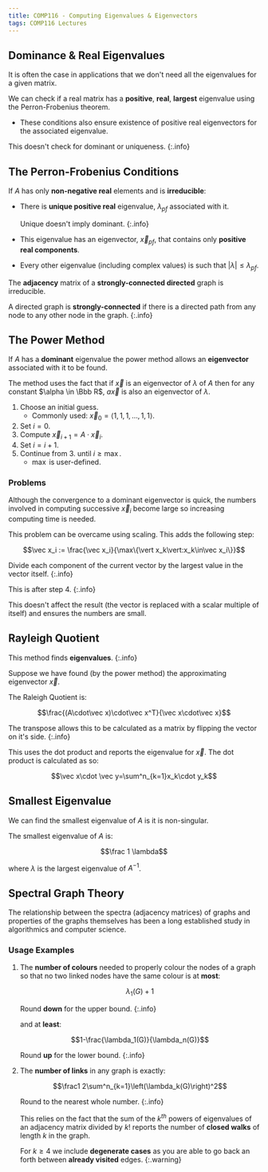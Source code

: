 ```yaml
---
title: COMP116 - Computing Eigenvalues & Eigenvectors
tags: COMP116 Lectures
---
```

## Dominance & Real Eigenvalues
It is often the case in applications that we don't need all the eigenvalues for a given matrix.

We can check if a real matrix has a **positive**, **real**, **largest** eigenvalue using the Perron-Frobenius theorem.

* These conditions also ensure existence of positive real eigenvectors for the associated eigenvalue.

This doesn't check for dominant or uniqueness.
{:.info}

## The Perron-Frobenius Conditions
If $A$ has only **non-negative real** elements and is **irreducible**:

* There is **unique positive real** eigenvalue, $\lambda_{pf}$ associated with it.
	
	Unique doesn't imply dominant.
	{:.info}
* This eigenvalue has an eigenvector, $\vec x_{pf}$, that contains only **positive real components**.
* Every other eigenvalue (including complex values) is such that $\vert\lambda\vert\leq\lambda_{pf}$.

The **adjacency** matrix of a **strongly-connected directed** graph is irreducible.

A directed graph is **strongly-connected** if there is a directed path from any node to any other node in the graph.
{:.info}

## The Power Method
If $A$ has a **dominant** eigenvalue the power method allows an **eigenvector** associated with it to be found.

The method uses the fact that if $\vec x$ is an eigenvector of $\lambda$ of $A$ then for any constant $\alpha \in \Bbb R$, $a\vec x$ is also an eigenvector of $\lambda$.

1. Choose an initial guess.
	* Commonly used: $\vec x_0=\langle 1,1,1,\ldots,1,1\rangle$.
1. Set $i=0$.
1. Compute $\vec x_{i+1}=A\cdot \vec x_i$.
1. Set $i=i+1$.
1. Continue from 3. until $i\geq \max$.
	* $\max$ is user-defined.

### Problems
Although the convergence to a dominant eigenvector is quick, the numbers involved in computing successive $\vec x_i$ become large so increasing computing time is needed.

This problem can be overcame using scaling. This adds the following step:

$$\vec x_i := \frac{\vec x_i}{\max\{\vert x_k\vert:x_k\in\vec x_i\}}$$

Divide each component of the current vector by the largest value in the vector itself.
{:.info}

This is after step 4.
{:.info}

This doesn't affect the result (the vector is replaced with a scalar multiple of itself) and ensures the numbers are small.

## Rayleigh Quotient

This method finds **eigenvalues**.
{:.info}

Suppose we have found (by the power method) the approximating eigenvector $\vec x$.

The Raleigh Quotient is:

$$\frac{(A\cdot\vec x)\cdot\vec x^T}{\vec x\cdot\vec x}$$

The transpose allows this to be calculated as a matrix by flipping the vector on it's side.
{:.info}

This uses the dot product and reports the eigenvalue for $\vec x$. The dot product is calculated as so:

$$\vec x\cdot \vec y=\sum^n_{k=1}x_k\cdot y_k$$

## Smallest Eigenvalue
We can find the smallest eigenvalue of $A$ is it is non-singular.

The smallest eigenvalue of $A$ is:

$$\frac 1 \lambda$$

where $\lambda$ is the largest eigenvalue of $A^{-1}$.

## Spectral Graph Theory
The relationship between the spectra (adjacency matrices) of graphs and properties of the graphs themselves has been a long established study in algorithmics and computer science. 

### Usage Examples
1. The **number of colours** needed to properly colour the nodes of a graph so that no two linked nodes have the same colour is at **most**:

	$$\lambda_1(G)+1$$

	Round **down** for the upper bound.
	{:.info}

	and at **least**:

	$$1-\frac{\lambda_1(G)}{\lambda_n(G)}$$

	Round **up** for the lower bound.
	{:.info}
1. The **number of links** in any graph is exactly:

	$$\frac1 2\sum^n_{k=1}\left(\lambda_k(G)\right)^2$$

	Round to the nearest whole number.
	{:.info}
	
	This relies on the fact that the sum of the $k^{th}$ powers of eigenvalues of an adjacency matrix divided by $k!$ reports the number of **closed walks** of length $k$ in the graph.
	
	For $k\geq4$ we include **degenerate cases** as you are able to go back an forth between **already visited** edges.
	{:.warning}
